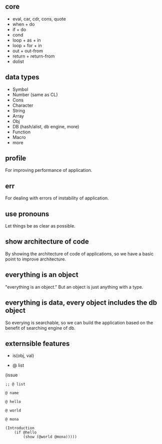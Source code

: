 ## core
- eval, car, cdr, cons, quote
- when + do
- if + do
- cond
- loop + as + in
- loop + for + in
- out + out-from
- return + return-from
- dolist


## data types
- Symbol 
- Number (same as CL)
- Cons 
- Character 
- String 
- Array 
- Obj 
- DB (hash/alist, db engine, more)
- Function 
- Macro 
- more

## profile
For improving performance of application.

## err
For dealing with errors of instability of application.

## use pronouns
Let things be as clear as possible.

## show architecture of code
By showing the architecture of code of applications, so we have a basic point to improve architecture.

## everything is an object
"everything is an object." But an object is just anything with a type.

## everything is data, every object includes the db object
So everying is searchable, so we can build the application based on the benefit of searching engine of db.

## externsible features

- is(obj, val)

- @ list

(issue

	;; @ list
		
	@ name
		
	@ hello	
	
	@ world	
	
	@ mona	
		
	(Introduction
		(if @hello 
			(show (@world @mona)))))    
        


